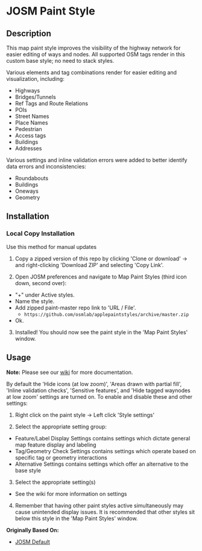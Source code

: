 # JOSM Paint Style

## Description

This map paint style improves the visibility of the highway network for easier editing of ways and nodes. All supported OSM tags render in this custom base style; no need to stack styles. 

Various elements and tag combinations render for easier editing and visualization, including:
- Highways
- Bridges/Tunnels
- Ref Tags and Route Relations
- POIs
- Street Names
- Place Names
- Pedestrian
- Access tags
- Buildings
- Addresses

Various settings and inline validation errors were added to better identify data errors and inconsistencies:
- Roundabouts
- Buildings
- Oneways
- Geometry

## Installation

### Local Copy Installation
Use this method for manual updates

1. Copy a zipped version of this repo by clicking 'Clone or download' -> and right-clicking 'Download ZIP' and selecting 'Copy Link'.

2. Open JOSM preferences and navigate to Map Paint Styles (third icon down, second over):
  - "+" under Active styles.
  - Name the style.
  - Add zipped paint-master repo link to 'URL / File'. 
      - ```https://github.com/osmlab/applepaintstyles/archive/master.zip```
  - Ok.

3. Installed! You should now see the paint style in the 'Map Paint Styles' window.

## Usage

**Note:** Please see our [wiki](https://github.com/osmlab/applepaintstyles/wiki/JOSM-MapCSS-Paint-Style-Wiki) for more documentation.

By default the 'Hide icons (at low zoom)', 'Areas drawn with partial fill', 'Inline validation checks', 'Sensitive features', and 'Hide tagged waynodes at low zoom' settings are turned on. To enable and disable these and other settings: 
1. Right click on the paint style -> Left click 'Style settings'

2. Select the appropriate setting group:
  - Feature/Label Display Settings contains settings which dictate general map feature display and labeling
  - Tag/Geometry Check Settings contains settings which operate based on specific tag or geometry interactions
  - Alternative Settings contains settings which offer an alternative to the base style

3. Select the appropriate setting(s)
  - See the wiki for more information on settings

4. Remember that having other paint styles active simultaneously may cause unintended display issues. It is recommended that other styles sit below this style in the 'Map Paint Styles' window.

**Originally Based On:**

* [JOSM Default](https://josm.openstreetmap.de/wiki/Styles)